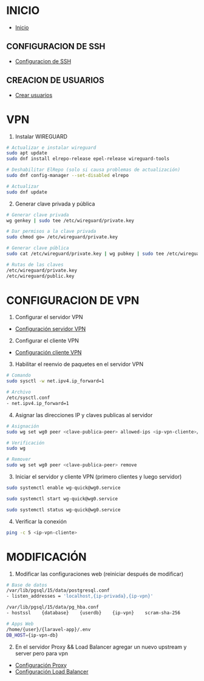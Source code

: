 # INICIO

- [Inicio](./practica-ssh.md#inicio)

## CONFIGURACION DE SSH

- [Configuracion de SSH](./practica-ssh.md#ssh)

## CREACION DE USUARIOS

- [Crear usuarios](./practica-ssh.md#creacion-de-usuarios)

# VPN

1. Instalar WIREGUARD

```bash
# Actualizar e instalar wireguard
sudo apt update
sudo dnf install elrepo-release epel-release wireguard-tools

# Deshabilitar ElRepo (solo si causa problemas de actualización)
sudo dnf config-manager --set-disabled elrepo

# Actualizar
sudo dnf update
```

2. Generar clave privada y pública

```bash
# Generar clave privada
wg genkey | sudo tee /etc/wireguard/private.key

# Dar permisos a la clave privada
sudo chmod go= /etc/wireguard/private.key

# Generar clave pública
sudo cat /etc/wireguard/private.key | wg pubkey | sudo tee /etc/wireguard/public.key

# Rutas de las claves
/etc/wireguard/private.key
/etc/wireguard/public.key
```

# CONFIGURACION DE VPN

1. Configurar el servidor VPN

- [Configuración servidor VPN](../configs/vpn/server.wg0.conf)

2. Configurar el cliente VPN

- [Configuración cliente VPN](../configs/vpn/peer.wg0.conf)

3. Habilitar el reenvio de paquetes en el servidor VPN

```bash
# Comando
sudo sysctl -w net.ipv4.ip_forward=1

# Archivo
/etc/sysctl.conf
- net.ipv4.ip_forward=1
```

4. Asignar las direcciones IP y claves publicas al servidor

```bash
# Asignación
sudo wg set wg0 peer <clave-publica-peer> allowed-ips <ip-vpn-cliente>/32

# Verificación
sudo wg

# Remover
sudo wg set wg0 peer <clave-publica-peer> remove
```

3. Iniciar el servidor y cliente VPN (primero clientes y luego servidor)

```bash
sudo systemctl enable wg-quick@wg0.service

sudo systemctl start wg-quick@wg0.service

sudo systemctl status wg-quick@wg0.service
```

4. Verificar la conexión

```bash
ping -c 5 <ip-vpn-cliente>
```

# MODIFICACIÓN

1. Modificar las configuraciones web (reiniciar después de modificar)

```bash
# Base de datos
/var/lib/pgsql/15/data/postgresql.conf
- listen_addresses = 'localhost,{ip-privada},{ip-vpn}'

/var/lib/pgsql/15/data/pg_hba.conf
- hostssl    {database}    {userdb}    {ip-vpn}    scram-sha-256

# Apps Web
/home/{user}/{laravel-app}/.env
DB_HOST={ip-vpn-db}
```

2. En el servidor Proxy && Load Balancer agregar un nuevo upstream y server pero para vpn

- [Configuración Proxy](../configs/nginx/proxy.conf)
- [Configuración Load Balancer](../configs/nginx/load-balancer.conf)
